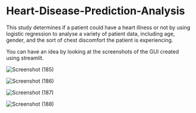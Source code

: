 # Heart-Disease-Prediction-Analysis

This study determines if a patient could have a heart illness or not by using logistic regression to analyse a variety of patient data,
including age, gender, and the sort of chest discomfort the patient is experiencing.

You can have an idea by looking at the screenshots of the GUI created using streamlit.  

![Screenshot (185)](https://user-images.githubusercontent.com/71924657/214480526-4d1afc8b-55c9-4fa3-923b-14b863b35388.png)  

![Screenshot (186)](https://user-images.githubusercontent.com/71924657/214480517-6ada179d-fd03-48c8-97cf-66f4f57c67ef.png)     

![Screenshot (187)](https://user-images.githubusercontent.com/71924657/214480506-d3d97f77-a865-4547-b848-466866a98a68.png)  

![Screenshot (188)](https://user-images.githubusercontent.com/71924657/214480476-14dbc4e4-5410-4dad-92d4-c40c8a2866fa.png)  






